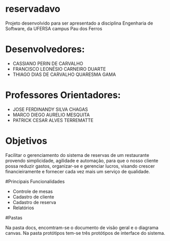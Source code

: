 # reservadavo
Projeto desenvolvido para ser apresentado a disciplina Engenharia de Software, da UFERSA campus Pau dos Ferros
# Desenvolvedores:

- CASSIANO PERIN DE CARVALHO
- FRANCISCO LEONÉSIO CARNEIRO DUARTE
- THIAGO DIAS DE CARVALHO QUARESMA GAMA

# Professores Orientadores:

- JOSE FERDINANDY SILVA CHAGAS
- MARCO DIEGO AURELIO MESQUITA
- PATRICK CESAR ALVES TERREMATTE


# Objetivos

Facilitar o gerenciamento do sistema de reservas de um restaurante provendo simplicidade, agilidade e automação, para que o nosso cliente possa reduzir gastos, organizar-se e gerenciar lucros, visando crescer financieiramente e fornecer cada vez mais um serviço de qualidade.

#Principais Funcionalidades

- Controle de mesas
- Cadastro de cliente
- Cadastro de reserva
- Relatórios

#Pastas

Na pasta docs, encomtram-se o documento de visão geral e o diagrama canvas. Na pasta protótipos tem-se três protótipos de interface do sistema.
